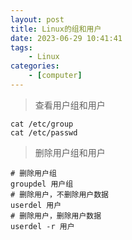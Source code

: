 ```yaml
---
layout: post
title: Linux的组和用户
date: 2023-06-29 10:41:41
tags:
    - Linux
categories:
    - [computer]
---
```


> 查看用户组和用户

```shell
cat /etc/group
cat /etc/passwd
```

> 删除用户组和用户

```shell
# 删除用户组
groupdel 用户组
# 删除用户，不删除用户数据
userdel 用户
# 删除用户，删除用户数据
userdel -r 用户
```
